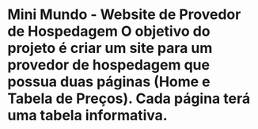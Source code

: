 # Mini Mundo - Website de Provedor de Hospedagem O objetivo do projeto é criar um site para um provedor de hospedagem que possua duas páginas (Home e Tabela de Preços). Cada página terá uma tabela informativa.
